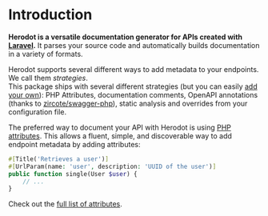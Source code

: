 Introduction
============
**Herodot is a versatile documentation generator for APIs created with [Laravel](https://laravel.com/).** It parses your source code and automatically builds
documentation in a variety of formats.

Herodot supports several different ways to add metadata to your endpoints. We call them _strategies_.  
This package ships with several different strategies (but you can easily [add your own](custom-strategies.md)): PHP Attributes,
documentation comments, OpenAPI annotations (thanks to [zircote/swagger-php](https://github.com/zircote/swagger-php)), static analysis and overrides from your
configuration file.

The preferred way to document your API with Herodot is using [PHP attributes](https://stitcher.io/blog/attributes-in-php-8). This allows a fluent, simple, and
discoverable way to add endpoint metadata by adding attributes:
```php
#[Title('Retrieves a user')]
#[UrlParam(name: 'user', description: 'UUID of the user')]
public function single(User $user) {
    // ...
}
```

Check out the [full list of attributes](strategies.md#php-attributes).

